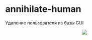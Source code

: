 # annihilate-human
Удаление пользователя из базы GUI

<p align="center"><img src="https://encrypted-tbn0.gstatic.com/images?q=tbn%3AANd9GcTTpJk4ojV9lMXuRFmXNZo4G2wUrxe51pZDTA&usqp=CAU"></p>

